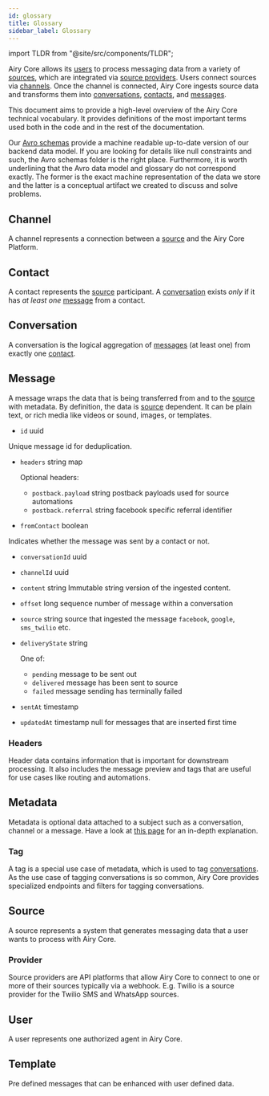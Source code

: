 ```yaml
---
id: glossary
title: Glossary
sidebar_label: Glossary
---
```


import TLDR from "@site/src/components/TLDR";

<TLDR>

Airy Core allows its [users](#user) to process messaging data from a variety of
[sources](#source), which are integrated via [source providers](#provider).
Users connect sources via [channels](#channel). Once the channel is connected,
Airy Core ingests source data and transforms them into
[conversations](#conversation), [contacts](#contact), and [messages](#message).

</TLDR>

This document aims to provide a high-level overview of the Airy Core
technical vocabulary. It provides definitions of the most important terms used
both in the code and in the rest of the documentation.

Our [Avro schemas](https://github.com/airyhq/airy/tree/main/backend/avro)
provide a machine readable up-to-date version of our backend data model. If you
are looking for details like null constraints and such, the Avro schemas folder
is the right place. Furthermore, it is worth underlining that the Avro data
model and glossary do not correspond exactly. The former is the exact machine
representation of the data we store and the latter is a conceptual artifact we
created to discuss and solve problems.

## Channel

A channel represents a connection between a [source](#source) and the Airy Core
Platform.

## Contact

A contact represents the [source](#source) participant. A
[conversation](#conversation) exists _only_ if it has _at least one_
[message](#message) from a contact.

## Conversation

A conversation is the logical aggregation of [messages](#message) (at least one)
from exactly one [contact](#contact).

## Message

A message wraps the data that is being transferred from and to the
[source](#source) with metadata. By definition, the data is [source](#source)
dependent. It can be plain text, or rich media like videos or sound, images, or
templates.

- `id` uuid

Unique message id for deduplication.

- `headers` string map

  Optional headers:

  - `postback.payload` string postback payloads used for source automations
  - `postback.referral` string facebook specific referral identifier

- `fromContact` boolean

Indicates whether the message was sent by a contact or not.

- `conversationId` uuid

- `channelId` uuid

- `content` string Immutable string version of the ingested content.

- `offset` long sequence number of message within a conversation

- `source` string source that ingested the message `facebook`, `google`, `sms_twilio` etc.

- `deliveryState` string

  One of:

  - `pending` message to be sent out
  - `delivered` message has been sent to source
  - `failed` message sending has terminally failed

- `sentAt` timestamp

- `updatedAt` timestamp null for messages that are inserted first time

### Headers

Header data contains information that is important for downstream processing. It
also includes the message preview and tags that are useful for use cases like routing and automations.

## Metadata

Metadata is optional data attached to a subject such as a conversation, channel or a message. Have a look
at [this page](concepts/metadata.md) for an in-depth explanation.

### Tag

A tag is a special use case of metadata, which is used to tag
[conversations](#conversation). As the use case of tagging conversations is so
common, Airy Core provides specialized endpoints and filters for tagging
conversations.

## Source

A source represents a system that generates messaging data that a user wants to
process with Airy Core.

### Provider

Source providers are API platforms that allow Airy Core to connect to one or
more of their sources typically via a webhook. E.g. Twilio is a source provider
for the Twilio SMS and WhatsApp sources.

## User

A user represents one authorized agent in Airy Core.

## Template

Pre defined messages that can be enhanced with user defined data.
